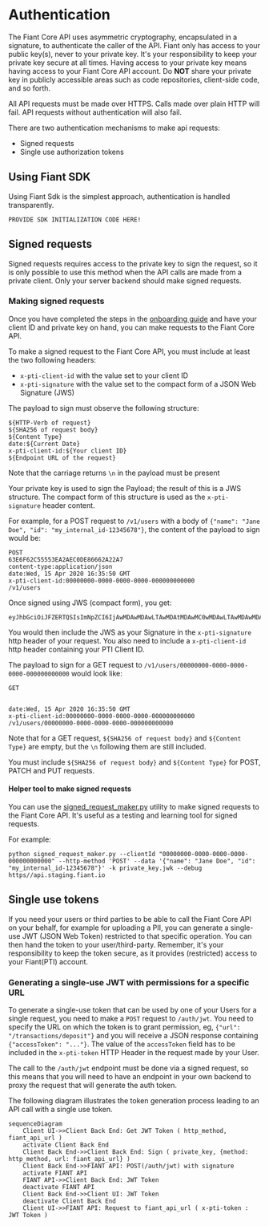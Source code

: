 # Authentication

The Fiant Core API uses asymmetric cryptography, encapsulated in a signature, to authenticate the caller of the API.
Fiant only has access to your public key(s), never to your private key. It's your responsibility to keep your private key secure at all times.
Having access to your private key means having access to your Fiant Core API account. 
Do **NOT** share your private key  in publicly accessible areas such as code repositories, client-side code, and so forth.

All API requests must be made over HTTPS. Calls made over plain HTTP will fail. API requests without authentication will also fail.

There are two authentication mechanisms to make api requests:

* Signed requests
* Single use authorization tokens

## Using Fiant SDK

Using Fiant Sdk is the simplest approach, authentication is handled transparently.

```
PROVIDE SDK INITIALIZATION CODE HERE!
```


## Signed requests

Signed requests requires access to the private key to sign the request, so it is only possible to use this method when the API calls
are made from a private client. Only your server backend should make signed requests.

### Making signed requests

Once you have completed the steps in the [onboarding guide](fiant-onboarding) and have your client ID and private key on hand, you can make requests to the Fiant Core API. 

To make a signed request to the Fiant Core API, you must include at least the two following headers:
- `x-pti-client-id` with the value set to your client ID
- `x-pti-signature` with the value set to the compact form of a JSON Web Signature (JWS)

The payload to sign must observe the following structure:
```
${HTTP-Verb of request}
${SHA256 of request body}
${Content Type}
date:${Current Date}
x-pti-client-id:${Your client ID}
${Endpoint URL of the request}
```

Note that the carriage returns `\n` in the payload must be present

Your private key is used to sign the Payload; the result of this is a JWS structure. The compact form of this structure is used as the `x-pti-signature` header content.

For example, for a POST request to `/v1/users` with a body of `{"name": "Jane Doe", "id": "my_internal_id-12345678"}`, the content of the payload to sign would be:

```
POST
63E6F62C55553EA2AEC0DE86662A22A7
content-type:application/json
date:Wed, 15 Apr 2020 16:35:50 GMT
x-pti-client-id:00000000-0000-0000-0000-000000000000
/v1/users
```

Once signed using JWS (compact form), you get:

```
eyJhbGciOiJFZERTQSIsImNpZCI6IjAwMDAwMDAwLTAwMDAtMDAwMC0wMDAwLTAwMDAwMDAwMDAwMCIsImNydiI6IkVkMjU1MTkiLCJraWQiOiJLWHk0SU1idEhpaXJQN2tBQXdFOXFydVQwejlNUEx3MUlCUER5dmNja3VrIn0.UE9TVAo2M0U2RjYyQzU1NTUzRUEyQUVDMERFODY2NjJBMjJBNwpjb250ZW50LXR5cGU6YXBwbGljYXRpb24vanNvbgpkYXRlOldlZCwgMTUgQXByIDIwMjAgMTY6MzU6NTAgR01UCngtcHRpLWNsaWVudC1pZDowMDAwMDAwMC0wMDAwLTAwMDAtMDAwMC0wMDAwMDAwMDAwMDAKL3YwL3VzZXJz.CDfqOdRglnxdjBjPAow7dpX6um6bSXvJGEBeICl3VVQi1ERfstMgRlWP67YiAyLy04pqNnkMjO_DNNefKpGnBQ
```

You would then include the JWS as your Signature in the `x-pti-signature` http header of your request. You also need to include a `x-pti-client-id` http header containing your PTI Client ID.

The payload to sign for a GET request to `/v1/users/00000000-0000-0000-0000-000000000000` would look like:

```
GET


date:Wed, 15 Apr 2020 16:35:50 GMT
x-pti-client-id:00000000-0000-0000-0000-000000000000
/v1/users/00000000-0000-0000-0000-000000000000
```

Note that for a GET request, `${SHA256 of request body}` and `${Content Type}` are empty, but the `\n` following them are still included. 

You must include `${SHA256 of request body}` and `${Content Type}` for POST, PATCH and PUT requests.

#### Helper tool to make signed requests

You can use the [signed_request_maker.py](https://github.com/provenancetech/pti-docs/blob/master/utils/signed_request_maker.py) utility to make signed requests to the Fiant Core API. It's useful as a testing and learning tool for signed requests.

For example:

```shell
python signed_request_maker.py --clientId "00000000-0000-0000-0000-000000000000" --http-method 'POST' --data '{"name": "Jane Doe", "id": "my_internal_id-12345678"}' -k private_key.jwk --debug https//api.staging.fiant.io
```


## Single use tokens

If you need your users or third parties to be able to call the Fiant Core API on your behalf, for example for uploading a PII, you can generate a single-use JWT (JSON Web Token) restricted to that specific operation. You can then hand the token to your user/third-party. Remember, it's your responsibility to keep the token secure, as it provides (restricted) access to your Fiant(PTI) account.

### Generating a single-use JWT with permissions for a specific URL

To generate a single-use token that can be used by one of your Users for a single request, you need to make a `POST` request to `/auth/jwt`. 
You need to specify the URL on which the token is to grant permission, eg, `{"url": "/transactions/deposit"}` and you will
receive a JSON response containing `{"accessToken": "..."}`. The value of the `accessToken` field has to be included in the `x-pti-token` HTTP Header in the request made by your User.

The call to the `/auth/jwt` endpoint must be done via a signed request, so this means that you will need to have an endpoint in your own backend to proxy the request that will generate the auth token.

The following diagram illustrates the token generation process leading to an API call with a single use token.

```mermaid
sequenceDiagram
    Client UI->>Client Back End: Get JWT Token ( http_method, fiant_api_url )
    activate Client Back End
    Client Back End->>Client Back End: Sign ( private_key, {method: http_method, url: fiant_api_url} )
    Client Back End->>FIANT API: POST(/auth/jwt) with signature
    activate FIANT API
    FIANT API->>Client Back End: JWT Token
    deactivate FIANT API
    Client Back End->>Client UI: JWT Token
    deactivate Client Back End
    Client UI->>FIANT API: Request to fiant_api_url ( x-pti-token : JWT Token )
```
